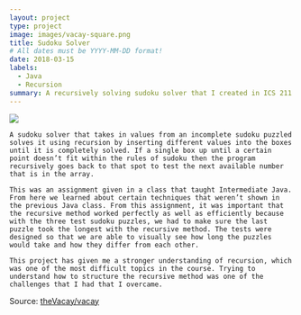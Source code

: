 ```yaml
---
layout: project
type: project
image: images/vacay-square.png
title: Sudoku Solver
# All dates must be YYYY-MM-DD format!
date: 2018-03-15
labels:
  - Java
  - Recursion
summary: A recursively solving sudoku solver that I created in ICS 211.
---
```


<img class="ui medium right floated rounded image" src="../images/vacay-home-page.png">
	
	A sudoku solver that takes in values from an incomplete sudoku puzzled solves it using recursion by inserting different values into the boxes until it is completely solved. If a single box up until a certain point doesn’t fit within the rules of sudoku then the program recursively goes back to that spot to test the next available number that is in the array. 

	This was an assignment given in a class that taught Intermediate Java. From here we learned about certain techniques that weren’t shown in the previous Java class. From this assignment, it was important that the recursive method worked perfectly as well as efficiently because with the three test sudoku puzzles, we had to make sure the last puzzle took the longest with the recursive method. The tests were designed so that we are able to visually see how long the puzzles would take and how they differ from each other.

	This project has given me a stronger understanding of recursion, which was one of the most difficult topics in the course. Trying to understand how to structure the recursive method was one of the challenges that I had that I overcame.
 
Source: <a href="https://github.com/theVacay/vacay"><i class="large github icon"></i>theVacay/vacay</a>
